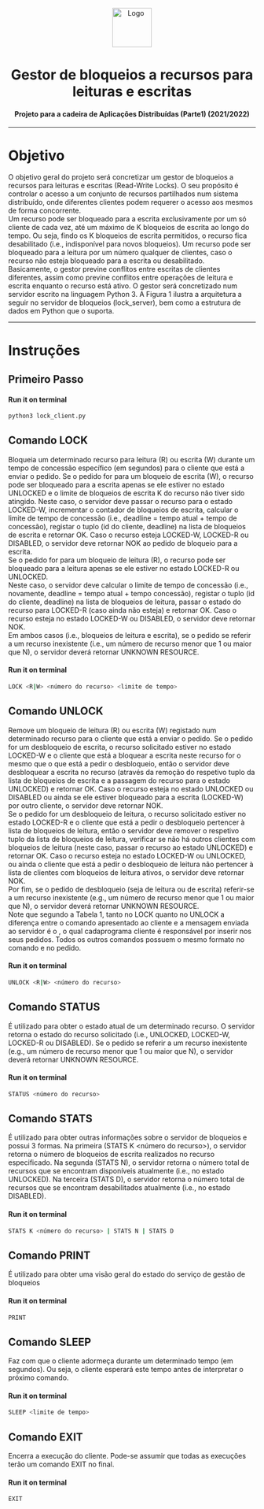 <p align="center">
    <img src="https://www.freepnglogos.com/uploads/server-png/server-icon-download-icons-17.png" alt="Logo" width="80" height="80">
</p>

# <h1 align="center">Gestor de bloqueios a recursos para leituras e escritas</h1>
<h4 align="center">Projeto para a cadeira de Aplicações Distribuídas (Parte1) (2021/2022)</h4>

<hr>

# Objetivo
O objetivo geral do projeto será concretizar um gestor de bloqueios a recursos para leituras e escritas (Read-Write Locks). O seu propósito é controlar o acesso a um conjunto de recursos partilhados num sistema distribuído, onde diferentes clientes podem requerer o acesso aos mesmos de forma concorrente. <br>
Um recurso pode ser bloqueado para a escrita exclusivamente por um só cliente de cada vez, até um máximo de K bloqueios de escrita ao longo do tempo.
Ou seja, findo os K bloqueios de escrita permitidos, o recurso fica desabilitado (i.e., indisponível para novos bloqueios). Um recurso pode ser bloqueado para a leitura por um número qualquer de clientes, caso o recurso não esteja bloqueado para a escrita ou desabilitado. <br>
Basicamente, o gestor previne conflitos entre escritas de clientes diferentes, assim como previne conflitos entre operações de leitura e escrita enquanto o recurso está ativo. O gestor será concretizado num servidor escrito na linguagem Python 3. A Figura 1 ilustra a arquitetura a seguir no servidor de bloqueios (lock_server), bem como a estrutura de dados em Python que o suporta.

<hr>

# Instruções   

## Primeiro Passo 

#### **Run it on terminal** 
```bash
python3 lock_client.py
```
## Comando LOCK

Bloqueia um determinado recurso para leitura (R) ou escrita (W) durante um tempo de concessão específico (em segundos) para o cliente que está a enviar o pedido. Se o pedido for para um bloqueio de escrita (W), o recurso pode ser bloqueado para a escrita apenas
se ele estiver no estado UNLOCKED e o limite de bloqueios de escrita K do recurso não tiver sido atingido. Neste caso, o servidor deve passar o recurso para o estado LOCKED-W, incrementar o contador de bloqueios de escrita, calcular o limite de tempo de concessão (i.e., deadline = tempo atual + tempo de concessão), registar o tuplo (id do cliente, deadline) na lista de bloqueios de escrita e retornar OK. Caso o recurso esteja LOCKED-W, LOCKED-R
ou DISABLED, o servidor deve retornar NOK ao pedido de bloqueio para a escrita. <br>
Se o pedido for para um bloqueio de leitura (R), o recurso pode ser bloqueado para a leitura apenas se ele estiver no estado LOCKED-R ou UNLOCKED. <br> Neste caso, o servidor deve calcular o limite de tempo de concessão (i.e., novamente, deadline = tempo atual + tempo concessão),
registar o tuplo (id do cliente, deadline) na lista de bloqueios de leitura, passar o estado do recurso para LOCKED-R (caso ainda não esteja) e retornar OK. Caso o recurso esteja no estado LOCKED-W ou DISABLED, o servidor deve retornar NOK. <br>
Em ambos casos (i.e., bloqueios de leitura e escrita), se o pedido se referir a um recurso inexistente (i.e., um número de recurso menor que 1 ou maior que N), o servidor deverá retornar UNKNOWN RESOURCE.


#### **Run it on terminal** 
```bash
LOCK <R|W> <número do recurso> <limite de tempo>
```

## Comando UNLOCK

Remove um bloqueio de leitura (R) ou escrita (W) registado num determinado recurso para o cliente que está a enviar o pedido. Se o pedido for um desbloqueio de escrita, o recurso solicitado estiver no estado LOCKED-W e o cliente que está a bloquear a escrita neste recurso for o mesmo que o que está a pedir o desbloqueio, então o servidor deve desbloquear a escrita no recurso (através da remoção do respetivo tuplo da lista de bloqueios de escrita e a passagem do recurso para o estado UNLOCKED) e retornar OK. Caso o recurso esteja no estado UNLOCKED ou DISABLED ou ainda se ele estiver bloqueado para a escrita (LOCKED-W) por outro cliente, o servidor deve retornar NOK. <br>
Se o pedido for um desbloqueio de leitura, o recurso solicitado estiver no estado LOCKED-R e o cliente que está a pedir o desbloqueio pertencer à lista de bloqueios de leitura, então o servidor deve remover o respetivo tuplo da lista de bloqueios de leitura, verificar se não há outros clientes com bloqueios de leitura (neste caso, passar o recurso ao estado UNLOCKED) e retornar OK. Caso o recurso esteja no estado LOCKED-W ou UNLOCKED, ou ainda o cliente que está a pedir o desbloqueio de leitura não pertencer à lista de clientes com bloqueios de leitura ativos, o servidor deve retornar NOK. <br>
Por fim, se o pedido de desbloqueio (seja de leitura ou de escrita) referir-se a um recurso inexistente (e.g., um número de recurso menor que 1 ou maior que N), o servidor deverá retornar UNKNOWN RESOURCE. <br>
Note que segundo a Tabela 1, tanto no LOCK quanto no UNLOCK a diferença entre o comando apresentado ao cliente e a mensagem enviada ao servidor é o <id do cliente>, o qual cadaprograma cliente é responsável por inserir nos seus pedidos. Todos os outros comandos possuem o mesmo formato no comando e no pedido.  
    
#### **Run it on terminal** 
```bash
UNLOCK <R|W> <número do recurso>
```
    
## Comando STATUS

É utilizado para obter o estado atual de um determinado recurso. O servidor retorna o estado do recurso solicitado (i.e., UNLOCKED, LOCKED-W, LOCKED-R ou DISABLED). Se o pedido se referir a um recurso inexistente (e.g., um número de recurso menor que 1 ou maior que N), o servidor deverá retornar UNKNOWN RESOURCE. 

#### **Run it on terminal** 
```bash
STATUS <número do recurso>
```
    
## Comando STATS  
    
É utilizado para obter outras informações sobre o servidor de bloqueios e possui 3 formas. Na primeira (STATS K <número do recurso>), o servidor retorna o número de bloqueios de escrita realizados no recurso especificado. Na segunda (STATS N), o servidor retorna o número total de recursos que se encontram disponíveis atualmente (i.e., no estado UNLOCKED). Na terceira (STATS D), o servidor retorna o número total de recursos que se encontram desabilitados atualmente (i.e., no estado DISABLED).

#### **Run it on terminal** 
```bash
STATS K <número do recurso> | STATS N | STATS D
```

## Comando PRINT
É utilizado para obter uma visão geral do estado do serviço de gestão de bloqueios

#### **Run it on terminal** 
```bash
PRINT
```   
## Comando SLEEP 
    
Faz com que o cliente adormeça durante um determinado tempo (em segundos). Ou seja, o cliente esperará este tempo antes de interpretar o próximo comando. 

#### **Run it on terminal** 
```bash
SLEEP <limite de tempo>
```   
    
## Comando EXIT 
    
Encerra a execução do cliente. Pode-se assumir que todas as execuções terão um comando EXIT no final.
 
#### **Run it on terminal** 
```bash
EXIT
```

